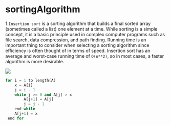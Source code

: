# sortingAlgorithm
1.`Insertion sort` is a sorting algorithm that builds a final sorted array (sometimes called a list) one element at a time. While sorting is a simple concept, it is a basic principle used in complex computer programs such as file search, data compression, and path finding. Running time is an important thing to consider when selecting a sorting algorithm since efficiency is often thought of in terms of speed. Insertion sort has an average and worst-case running time of `O(n**2)`, so in most cases, a faster algorithm is more desirable.

![](https://ds055uzetaobb.cloudfront.net/image_optimizer/5fc8daa9296837453ccbc8c7f9c2494bbd1fcdda.gif)


```python
for i = 1 to length(A)
    x = A[i]
    j = i - 1
    while j >= 0 and A[j] > x
        A[j+1] = A[j]
        j = j - 1
    end while
    A[j+1] = x
 end for
```
